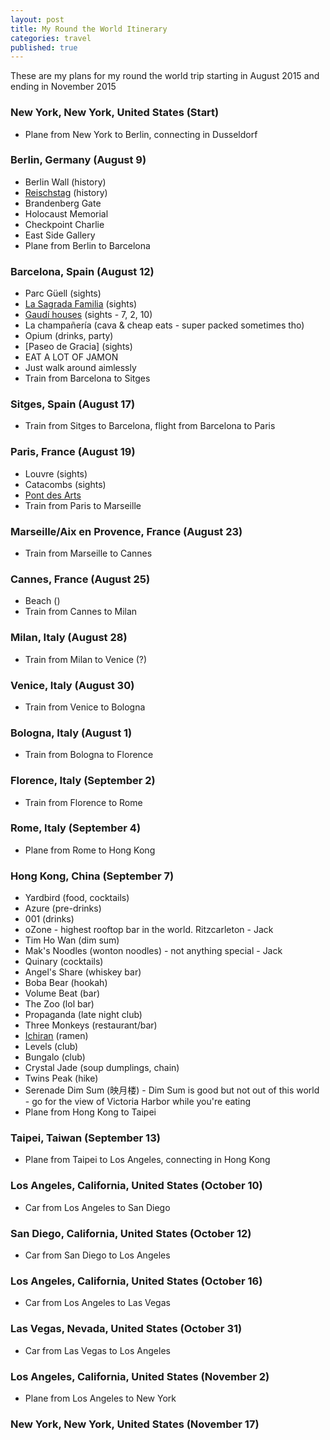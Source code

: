 ```yaml
---
layout: post
title: My Round the World Itinerary
categories: travel
published: true
---
```


These are my plans for my round the world trip starting in August 2015 and ending in November 2015

### New York, New York, United States (Start)
 - Plane from New York to Berlin, connecting in Dusseldorf

### Berlin, Germany (August 9)
 - Berlin Wall (history)
 - [Reischstag](http://www.bundestag.de/htdocs_e/visits/kuppel/kupp/245686) (history)
 - Brandenberg Gate
 - Holocaust Memorial
 - Checkpoint Charlie
 - East Side Gallery
 - Plane from Berlin to Barcelona

### Barcelona, Spain (August 12)
 - Parc Güell (sights)
 - [La Sagrada Familia](https://www.tiqets.com/en/barcelona-c66342/skip-the-line-sagrada-familia-optional-audio-guide-p918256) (sights)
 - [Gaudí houses](http://www.globotreks.com/destinations/10-gaudi-buildings-barcelona/) (sights - 7, 2, 10)
 - La champañería (cava & cheap eats - super packed sometimes tho)
 - Opium (drinks, party)
 - [Paseo de Gracia] (sights)
 - EAT A LOT OF JAMON
 - Just walk around aimlessly
 - Train from Barcelona to Sitges

### Sitges, Spain (August 17)
 - Train from Sitges to Barcelona, flight from Barcelona to Paris

### Paris, France (August 19)
 - Louvre (sights)
 - Catacombs (sights)
 - [Pont des Arts](https://en.wikipedia.org/wiki/Pont_des_Arts)
 - Train from Paris to Marseille

### Marseille/Aix en Provence, France (August 23)
 - Train from Marseille to Cannes

### Cannes, France (August 25)
 - Beach ()
 - Train from Cannes to Milan

### Milan, Italy (August 28)
 - Train from Milan to Venice (?)

### Venice, Italy (August 30)
 - Train from Venice to Bologna

### Bologna, Italy (August 1)
 - Train from Bologna to Florence

### Florence, Italy (September 2)
 - Train from Florence to Rome

### Rome, Italy (September 4)
 - Plane from Rome to Hong Kong

### Hong Kong, China (September 7)
 - Yardbird (food, cocktails)
 - Azure (pre-drinks)
 - 001 (drinks)
 - oZone - highest rooftop bar in the world. Ritzcarleton - Jack
 - Tim Ho Wan (dim sum)
 - Mak's Noodles (wonton noodles) - not anything special - Jack 
 - Quinary (cocktails)
 - Angel's Share (whiskey bar)
 - Boba Bear (hookah)
 - Volume Beat (bar)
 - The Zoo (lol bar)
 - Propaganda (late night club)
 - Three Monkeys (restaurant/bar)
 - [Ichiran](http://hk.ichiran.com/html/tenpo/causewaybay.html) (ramen)
 - Levels (club)
 - Bungalo (club)
 - Crystal Jade (soup dumplings, chain)
 - Twins Peak (hike)
 - Serenade Dim Sum (映月楼) - Dim Sum is good but not out of this world - go for the view of Victoria Harbor while you're eating
 - Plane from Hong Kong to Taipei

### Taipei, Taiwan (September 13)
 - Plane from Taipei to Los Angeles, connecting in Hong Kong

### Los Angeles, California, United States (October 10)
 - Car from Los Angeles to San Diego

### San Diego, California, United States (October 12)
 - Car from San Diego to Los Angeles

### Los Angeles, California, United States (October 16)
 - Car from Los Angeles to Las Vegas

### Las Vegas, Nevada, United States (October 31)
 - Car from Las Vegas to Los Angeles

### Los Angeles, California, United States (November 2)
 - Plane from Los Angeles to New York

### New York, New York, United States (November 17)
